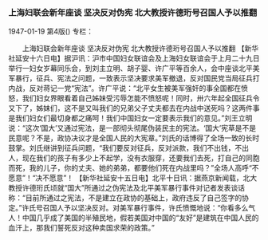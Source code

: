 ### 上海妇联会新年座谈  坚决反对伪宪  北大教授许德珩号召国人予以推翻

1947-01-19
第4版()
专栏：

　　上海妇联会新年座谈
    坚决反对伪宪
    北大教授许德珩号召国人予以推翻
    【新华社延安十六日电】据沪讯：沪市中国妇女联谊会及上海妇女联谊会于上月二十九日举行一妇女岁幕同乐会，到刘主立明、胡子婴、许广平等百余人，会中座谈北平美军暴行，征兵、宪法之问题，一致表示坚决要求美军撤退，反对国民党当局征兵打内战，反对蒋记一党“宪法”。许广平说：“北平女生被美军强奸的事全国都在愤怒，我们妇女界眼看着自己姊妹受污辱怎能不愤怒呢！同时，卅六年起全国征兵令又下了，姊妹们，这不是又叫我们的兄弟父子丈夫都去在内战中送死吗？这两件事是我们妇女们最切身都之痛呵！我们中国妇女一定要表示我们的意见。”刘王立明说：“这次‘国大’又通过宪法，是一部彻头彻尾伪装民主的宪法。‘国大’宪草是不是民意呢？不是，政协决议才是全国人民的大宪章。”刘氏的话博得了全场一致的长时鼓掌。刘氏继讲到征兵问题，“我们要反对征兵，反对派款，我们不出钱，不出人，现在我们的孩子有多少上不起学，没有衣服穿，还要我们去死，打自己的同胞而死，我的儿子，你的丈夫、她的弟弟，都要他们死在内战里吗？”全场人高呼“不愿意”！“决不愿意”！
    【新华社延安十五日电】北平十日讯：据燕京新闻载，北大教授许德珩氏顷就“国大”所通过之伪宪法及北平美军暴行事件对记者发表谈话称：“目前所通过之宪法，不是建立在政协的基础上，政府违反了自己签字的协定。”许氏号召国人予以坚决反对。对美军暴行事件，许氏愤慨地说：“你看多么气人！中国几乎成了美国的半殖民地，假若美国对中国的“友好”是建筑在中国人民的血汗上，那我们誓死反对这种卖国求荣的政策。”
